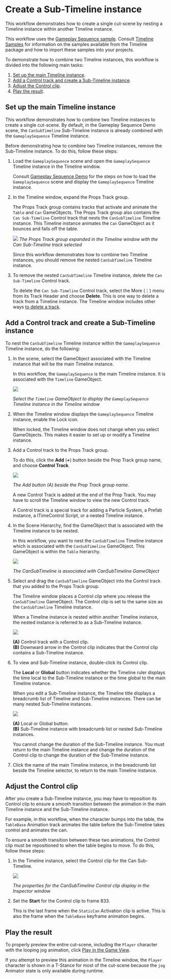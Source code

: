# Create a Sub-Timeline instance

This workflow demonstrates how to create a single cut-scene by nesting a Timeline instance within another Timeline instance.

This workflow uses the [Gameplay Sequence sample](samp-gameplay-demo.md). Consult [Timeline Samples](samp-overview.md) for information on the samples available from the Timeline package and how to import these samples into your projects.

To demonstrate how to combine two Timeline instances, this workflow is divided into the following main tasks:
1. [Set up the main Timeline instance](#setupinstance).
1. [Add a Control track and create a Sub-Timeline instance](#subtimeline).
1. [Adjust the Control clip](#adjclip).
1. [Play the result](#playresult).

<a name="setupinstance"></a>
## Set up the main Timeline instance

This workflow demonstrates how to combine two Timeline instances to create a single cut-scene. By default, in the Gameplay Sequence Demo scene, the `CanSubTimeline` Sub-Timeline instance is already combined with the `GameplaySequence` Timeline instance.

Before demonstrating how to combine two Timeline instances, remove the Sub-Timeline instance. To do this, follow these steps:

1. Load the `GameplaySequence` scene and open the `GameplaySequence` Timeline instance in the Timeline window.

    Consult [Gameplay Sequence Demo](samp-gameplay-demo.md) for the steps on how to load the `GameplaySequence` scene and display the `GameplaySequence` Timeline instance.

1. In the Timeline window, expand the Props Track group.

    The Props Track group contains tracks that activate and animate the `Table` and `Can` GameObjects. The Props Track group also contains the `Can Sub-Timeline` Control track that nests the `CanSubTimeline` Timeline instance. This Timeline instance animates the `Can` GameObject as it bounces and falls off the table.

    ![](images/tl-props-expanded.png)
    _The Props Track group expanded in the Timeline window with the Can Sub-Timeline track selected_

    Since this workflow demonstrates how to combine two Timeline instances, you should remove the nested `CanSubTimeline` Timeline instance.

1. To remove the nested `CanSubTimeline` Timeline instance, delete the `Can Sub-Timeline` Control track.

    To delete the `Can Sub-Timeline` Control track, select the More (⋮) menu from its Track Header and choose **Delete**. This is one way to delete a track from a Timeline instance. The Timeline window includes other ways [to delete a track](trk-delete.md).

<a name="subtimeline"></a>
## Add a Control track and create a Sub-Timeline instance

To nest the `CanSubTimeline` Timeline instance within the `GameplaySequence` Timeline instance, do the following:

1. In the scene, select the GameObject associated with the Timeline instance that will be the main Timeline instance.

    In this workflow, the `GameplaySequence` is the main Timeline instance. It is associated with the `Timeline` GameObject.

    ![](images/hier-timeline-go.png)

    _Select the `Timeline` GameObject to display the `GameplaySequence` Timeline instance in the Timeline window_

1. When the Timeline window displays the `GameplaySequence` Timeline instance, enable the Lock icon.

    When locked, the Timeline window does not change when you select GameObjects. This makes it easier to set up or modify a Timeline instance.

1. Add a Control track to the Props Track group.

    To do this, click the **Add** (**+**) button beside the Prop Track group name, and choose **Control Track**.

    ![](images/tl-props-add-menu.png)

    _The Add button (A) beside the Prop Track group name._

    A new Control Track is added at the end of the Prop Track. You may have to scroll the Timeline window to view the new Control track.

    A Control track is a special track for adding a Particle System, a Prefab instance, a ITimeControl Script, or a nested Timeline instance.

1. In the Scene Hierarchy, find the GameObject that is associated with the Timeline instance to be nested.

    In this workflow, you want to nest the `CanSubTimeline` Timeline instance which is associated with the `CanSubTimeline` GameObject. This GameObject is within the `Table` hierarchy.

    ![](images/hier-cansubtimeline-go.png)

    _The CanSubTimeline is associated with CanSubTimeline GameObject_

1. Select and drag the `CanSubTimeline` GameObject into the Control track that you added to the Props Track group.

    The Timeline window places a Control clip where you release the `CanSubTimeline` GameObject. The Control clip is set to the same size as the `CanSubTimeline` Timeline instance.

    When a Timeline instance is nested within another Timeline instance, the nested instance is referred to as a Sub-Timeline instance.

    ![](images/tl-props-control-clip.png)

    **(A)** Control track with a Control clip.<br/>
    **(B)** Downward arrow in the Control clip indicates that the Control clip contains a Sub-Timeline instance.<br/>

1. To view and Sub-Timeline instance, double-click its Control clip.

    The **Local** or **Global** button indicates whether the Timeline ruler displays the time local to the Sub-Timeline instance or the time global to the main Timeline instance.

    When you edit a Sub-Timeline instance, the Timeline title displays a breadcrumb list of Timeline and Sub-Timeline instances. There can be many nested Sub-Timeline instances.

    ![](images/anno-tl-sub-timeline.png)

    **(A)** Local or Global button.<br/>
    **(B)** Sub-Timeline instance with breadcrumb list or nested Sub-Timeline instances.<br/>

    You cannot change the duration of the Sub-Timeline instance. You must return to the main Timeline instance and change the duration of the Control clip to change the duration of the Sub-Timeline instance.

1. Click the name of the main Timeline instance, in the breadcrumb list beside the Timeline selector, to return to the main Timeline instance.

<a name="adjclip"></a>
## Adjust the Control clip

After you create a Sub-Timeline instance, you may have to reposition its Control clip to ensure a smooth transition between the animation in the main Timeline instance and the Sub-Timeline instance.

For example, in this workflow, when the character bumps into the table, the `TableBase` Animation track animates the table before the Sub-Timeline takes control and animates the can.

To ensure a smooth transition between these two animations, the Control clip must be repositioned to when the table begins to move. To do this, follow these steps:

1. In the Timeline instance, select the Control clip for the Can Sub-Timeline.

    ![](images/insp-can-subtimeline.png)

    _The properties for the CanSubTimeline Control clip display in the Inspector window_

1. Set the **Start** for the Control clip to frame 833.

    This is the last frame when the `StaticCan` Activation clip is active. This is also the frame when the `TableBase` keyframe animation begins.

<a name="playresult"></a>
## Play the result

To properly preview the entire cut-scene, including the `Player` character with the looping jog animation, click [Play in the Game View](https://docs.unity3d.com/Manual/GameView.html).

If you attempt to preview this animation in the Timeline window, the `Player` character is shown in a T-Stance for most of the cut-scene because the `jog` Animator state is only available during runtime.
